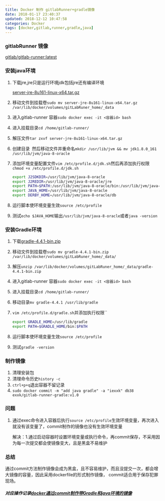 ```yaml
---
title: Docker 制作 gitlabRunner+gradle镜像
date: 2018-01-17 23:40:37
updated: 2018-12-12 10:47:58categories: Docker
tags: [docker,gitlab,runner,gradle,java]
---
```

### gitlabRunner 镜像

[gitlab/gitlab-runner:latest]()

### 安装java环境

1. 下载jre,jre只是运行环境jdk包括jre还有编译环境

   [server-jre-8u161-linux-x64.tar.gz](http://www.oracle.com/technetwork/java/javase/downloads/index.html)

2. 移动文件到挂载卷`sudo mv server-jre-8u161-linux-x64.tar.gz  /var/lib/docker/volumes/gitLabRuner_home/_data`

3. 进入gitlab-runner 容器`sudo docker exec -it <容器id> bash`

4. 进入挂载目录`cd /home/gitlab-runner/`

5. 解压文件`tar zxvf server-jre-8u161-linux-x64.tar.gz`

6. 创建目录` `然后移动文件并重命名`mkdir /usr/lib/jvm && mv jdk1.8.0_161 /usr/lib/jvm/java-8-oracle`

7. 添加环境变量配置文件`vim /etc/profile.d/jdk.sh`然后再添加执行权限`chmod +x /etc/profile.d/jdk.sh`

   ```sh
   export J2SDKDIR=/usr/lib/jvm/java-8-oracle
   export J2REDIR=/usr/lib/jvm/java-8-oracle/jre
   export PATH=$PATH:/usr/lib/jvm/java-8-oracle/bin:/usr/lib/jvm/java-8-oracle/db/bin:/usr/lib/jvm/java-8-oracle/jre/bin
   export JAVA_HOME=/usr/lib/jvm/java-8-oracle
   export DERBY_HOME=/usr/lib/jvm/java-8-oracle/db
   ```

8. 运行脚本使环境变量生效`source /etc/profile`

9. 测试`echo $JAVA_HOME`输出`/usr/lib/jvm/java-8-oracle`或者`java -version`

### 安装Gradle环境

1. 下载[gradle-4.4.1-bin.zip](https://gradle.org/releases/)

2. 移动文件到挂载卷`sudo mv gradle-4.4.1-bin.zip /var/lib/docker/volumes/gitLabRuner_home/_data/`

3. 解压`unzip /var/lib/docker/volumes/gitLabRuner_home/_data/gradle-4.4.1-bin.zip`

4. 进入gitlab-runner 容器`sudo docker exec -it <容器id> bash`

5. 进入挂载目录`cd /home/gitlab-runner/`

6. 移动目录`mv gradle-4.4.1 /usr/lib/gradle `

7. `vim /etc/profile.d/gradle.sh`并添加执行权限``

   ```sh
   export GRADLE_HOME=/usr/lib/gradle 
   export PATH=$GRADLE_HOME/bin:$PATH
   ```

8. 运行脚本使环境变量生效`source /etc/profile`

9. 测试`gradle -version`

### 制作镜像

1. 清理安装包
2. 清理命令历史`history -c`
3. `ctrl+p+q`退出容器不留记录 
4. `sudo docker commit -m "add java gradle" -a "iexxk" db38 exxk/gitlab-runner-gradle:v1.0`



### 问题

1. 通过exec命令进入容器后执行`source /etc/profile`生效环境变量，再次进入就没有该变量了，commit制作的镜像也没有生效环境变量

   解决：1.通过启动容器时设置环境变量或执行命令，再commit保存，不采用因为每一次提交都会使镜像变大，且是黑盒不易维护

### 总结

通过commit方法制作镜像会成为黑盒，且不容易维护，而且没提交一次，都会增大镜像的容量，因此采用dockerfile的形式制作镜像， commit适合用于保存犯罪现场。

##### 对应操作记录[docker通过commit制作带Gradle和java环境的镜像](https://jingyan.baidu.com/article/af9f5a2d704e6343140a45e6.html)